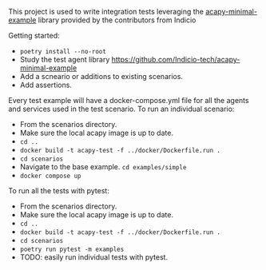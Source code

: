 This project is used to write integration tests leveraging the [acapy-minimal-example](https://github.com/Indicio-tech/acapy-minimal-example) library provided by the contributors from Indicio

Getting started:
- `poetry install --no-root`
- Study the test agent library https://github.com/Indicio-tech/acapy-minimal-example
- Add a scneario or additions to existing scenarios.
- Add assertions.

Every test example will have a docker-compose.yml file for all the agents and services used in the test scenario. To run an individual scenario:
- From the scenarios directory. 
- Make sure the local acapy image is up to date. 
 - `cd ..`
 - `docker build -t acapy-test -f ../docker/Dockerfile.run .`
 - `cd scenarios`
- Navigate to the base example. `cd examples/simple`
- `docker compose up`

To run all the tests with pytest:
- From the scenarios directory. 
- Make sure the local acapy image is up to date. 
 - `cd ..`
 - `docker build -t acapy-test -f ../docker/Dockerfile.run .`
 - `cd scenarios`
- `poetry run pytest -m examples`
- TODO: easily run individual tests with pytest.

